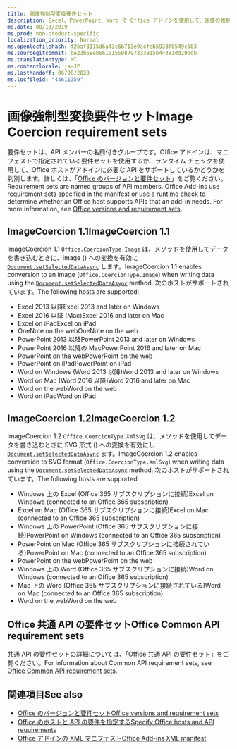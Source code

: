 ```yaml
---
title: 画像強制型変換要件セット
description: Excel、PowerPoint、Word で Office アドインを使用して、画像の強制型変換の要件セットをサポートします。
ms.date: 08/13/2019
ms.prod: non-product-specific
localization_priority: Normal
ms.openlocfilehash: f2baf8115d6a43c6b713e9acfeb5928f8549c583
ms.sourcegitcommit: be23b68eb661015508797333915b44381dd29bdb
ms.translationtype: MT
ms.contentlocale: ja-JP
ms.lasthandoff: 06/08/2020
ms.locfileid: "44611359"
---
```

# <a name="image-coercion-requirement-sets"></a><span data-ttu-id="13495-103">画像強制型変換要件セット</span><span class="sxs-lookup"><span data-stu-id="13495-103">Image Coercion requirement sets</span></span>

<span data-ttu-id="13495-p101">要件セットは、API メンバーの名前付きグループです。Office アドインは、マニフェストで指定されている要件セットを使用するか、ランタイム チェックを使用して、Office ホストがアドインに必要な API をサポートしているかどうかを判別します。詳しくは、「[Office のバージョンと要件セット](../../develop/office-versions-and-requirement-sets.md)」をご覧ください。</span><span class="sxs-lookup"><span data-stu-id="13495-p101">Requirement sets are named groups of API members. Office Add-ins use requirement sets specified in the manifest or use a runtime check to determine whether an Office host supports APIs that an add-in needs. For more information, see [Office versions and requirement sets](../../develop/office-versions-and-requirement-sets.md).</span></span>

## <a name="imagecoercion-11"></a><span data-ttu-id="13495-107">ImageCoercion 1.1</span><span class="sxs-lookup"><span data-stu-id="13495-107">ImageCoercion 1.1</span></span>

<span data-ttu-id="13495-108">ImageCoercion 1.1 `Office.CoercionType.Image` は、メソッドを使用してデータを書き込むときに、image () への変換を有効に [`Document.setSelectedDataAsync`](/javascript/api/office/office.document#setselecteddataasync-data--options--callback-) します。</span><span class="sxs-lookup"><span data-stu-id="13495-108">ImageCoercion 1.1 enables conversion to an image (`Office.CoercionType.Image`) when writing data using the [`Document.setSelectedDataAsync`](/javascript/api/office/office.document#setselecteddataasync-data--options--callback-) method.</span></span> <span data-ttu-id="13495-109">次のホストがサポートされています。</span><span class="sxs-lookup"><span data-stu-id="13495-109">The following hosts are supported:</span></span>

- <span data-ttu-id="13495-110">Excel 2013 以降</span><span class="sxs-lookup"><span data-stu-id="13495-110">Excel 2013 and later on Windows</span></span>
- <span data-ttu-id="13495-111">Excel 2016 以降 (Mac)</span><span class="sxs-lookup"><span data-stu-id="13495-111">Excel 2016 and later on Mac</span></span>
- <span data-ttu-id="13495-112">Excel on iPad</span><span class="sxs-lookup"><span data-stu-id="13495-112">Excel on iPad</span></span>
- <span data-ttu-id="13495-113">OneNote on the web</span><span class="sxs-lookup"><span data-stu-id="13495-113">OneNote on the web</span></span>
- <span data-ttu-id="13495-114">PowerPoint 2013 以降</span><span class="sxs-lookup"><span data-stu-id="13495-114">PowerPoint 2013 and later on Windows</span></span>
- <span data-ttu-id="13495-115">PowerPoint 2016 以降の Mac</span><span class="sxs-lookup"><span data-stu-id="13495-115">PowerPoint 2016 and later on Mac</span></span>
- <span data-ttu-id="13495-116">PowerPoint on the web</span><span class="sxs-lookup"><span data-stu-id="13495-116">PowerPoint on the web</span></span>
- <span data-ttu-id="13495-117">PowerPoint on iPad</span><span class="sxs-lookup"><span data-stu-id="13495-117">PowerPoint on iPad</span></span>
- <span data-ttu-id="13495-118">Word on Windows (Word 2013 以降)</span><span class="sxs-lookup"><span data-stu-id="13495-118">Word 2013 and later on Windows</span></span>
- <span data-ttu-id="13495-119">Word on Mac (Word 2016 以降)</span><span class="sxs-lookup"><span data-stu-id="13495-119">Word 2016 and later on Mac</span></span>
- <span data-ttu-id="13495-120">Word on the web</span><span class="sxs-lookup"><span data-stu-id="13495-120">Word on the web</span></span>
- <span data-ttu-id="13495-121">Word on iPad</span><span class="sxs-lookup"><span data-stu-id="13495-121">Word on iPad</span></span>

## <a name="imagecoercion-12"></a><span data-ttu-id="13495-122">ImageCoercion 1.2</span><span class="sxs-lookup"><span data-stu-id="13495-122">ImageCoercion 1.2</span></span>

<span data-ttu-id="13495-123">ImageCoercion 1.2 `Office.CoercionType.XmlSvg` は、メソッドを使用してデータを書き込むときに SVG 形式 () への変換を有効にし [`Document.setSelectedDataAsync`](/javascript/api/office/office.document#setselecteddataasync-data--options--callback-) ます。</span><span class="sxs-lookup"><span data-stu-id="13495-123">ImageCoercion 1.2 enables conversion to SVG format (`Office.CoercionType.XmlSvg`) when writing data using the [`Document.setSelectedDataAsync`](/javascript/api/office/office.document#setselecteddataasync-data--options--callback-) method.</span></span> <span data-ttu-id="13495-124">次のホストがサポートされています。</span><span class="sxs-lookup"><span data-stu-id="13495-124">The following hosts are supported:</span></span>

- <span data-ttu-id="13495-125">Windows 上の Excel (Office 365 サブスクリプションに接続)</span><span class="sxs-lookup"><span data-stu-id="13495-125">Excel on Windows (connected to an Office 365 subscription)</span></span>
- <span data-ttu-id="13495-126">Excel on Mac (Office 365 サブスクリプションに接続)</span><span class="sxs-lookup"><span data-stu-id="13495-126">Excel on Mac (connected to an Office 365 subscription)</span></span>
- <span data-ttu-id="13495-127">Windows 上の PowerPoint (Office 365 サブスクリプションに接続)</span><span class="sxs-lookup"><span data-stu-id="13495-127">PowerPoint on Windows (connected to an Office 365 subscription)</span></span>
- <span data-ttu-id="13495-128">PowerPoint on Mac (Office 365 サブスクリプションに接続されている)</span><span class="sxs-lookup"><span data-stu-id="13495-128">PowerPoint on Mac (connected to an Office 365 subscription)</span></span>
- <span data-ttu-id="13495-129">PowerPoint on the web</span><span class="sxs-lookup"><span data-stu-id="13495-129">PowerPoint on the web</span></span>
- <span data-ttu-id="13495-130">Windows 上の Word (Office 365 サブスクリプションに接続)</span><span class="sxs-lookup"><span data-stu-id="13495-130">Word on Windows (connected to an Office 365 subscription)</span></span>
- <span data-ttu-id="13495-131">Mac 上の Word (Office 365 サブスクリプションに接続されている)</span><span class="sxs-lookup"><span data-stu-id="13495-131">Word on Mac (connected to an Office 365 subscription)</span></span>
- <span data-ttu-id="13495-132">Word on the web</span><span class="sxs-lookup"><span data-stu-id="13495-132">Word on the web</span></span>

## <a name="office-common-api-requirement-sets"></a><span data-ttu-id="13495-133">Office 共通 API の要件セット</span><span class="sxs-lookup"><span data-stu-id="13495-133">Office Common API requirement sets</span></span>

<span data-ttu-id="13495-134">共通 API の要件セットの詳細については、「[Office 共通 API の要件セット](office-add-in-requirement-sets.md)」をご覧ください。</span><span class="sxs-lookup"><span data-stu-id="13495-134">For information about Common API requirement sets, see [Office Common API requirement sets](office-add-in-requirement-sets.md).</span></span>

## <a name="see-also"></a><span data-ttu-id="13495-135">関連項目</span><span class="sxs-lookup"><span data-stu-id="13495-135">See also</span></span>

- [<span data-ttu-id="13495-136">Office のバージョンと要件セット</span><span class="sxs-lookup"><span data-stu-id="13495-136">Office versions and requirement sets</span></span>](../../develop/office-versions-and-requirement-sets.md)
- [<span data-ttu-id="13495-137">Office のホストと API の要件を指定する</span><span class="sxs-lookup"><span data-stu-id="13495-137">Specify Office hosts and API requirements</span></span>](../../develop/specify-office-hosts-and-api-requirements.md)
- [<span data-ttu-id="13495-138">Office アドインの XML マニフェスト</span><span class="sxs-lookup"><span data-stu-id="13495-138">Office Add-ins XML manifest</span></span>](../../develop/add-in-manifests.md)
